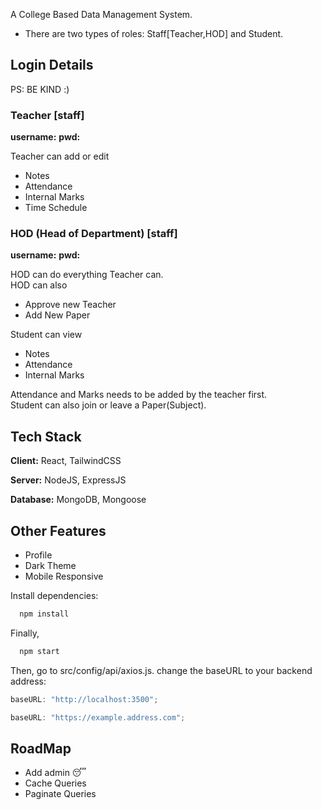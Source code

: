 




A College Based Data Management System.

- There are two types of roles: Staff[Teacher,HOD] and Student.

## Login Details

PS: BE KIND :)

### Teacher [staff]

**username:** 
**pwd:** 

Teacher can add or edit

- Notes
- Attendance
- Internal Marks
- Time Schedule

### HOD (Head of Department) [staff]

**username:** 
**pwd:** 

HOD can do everything Teacher can.  
HOD can also

- Approve new Teacher
- Add New Paper

Student can view

- Notes
- Attendance
- Internal Marks

Attendance and Marks needs to be added by the teacher first.  
Student can also join or leave a Paper(Subject).

## Tech Stack

**Client:** React, TailwindCSS

**Server:** NodeJS, ExpressJS

**Database:** MongoDB, Mongoose

## Other Features

- Profile
- Dark Theme
- Mobile Responsive


Install dependencies:

```bash
  npm install
```

Finally,

```bash
  npm start
```

Then, go to src/config/api/axios.js. change the baseURL to your backend address:

```javascript
baseURL: "http://localhost:3500";
```

```javascript
baseURL: "https://example.address.com";
```

## RoadMap

- Add admin 😴
- Cache Queries
- Paginate Queries
